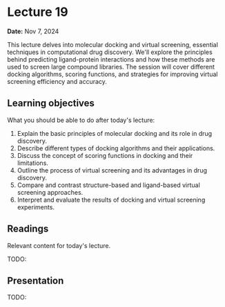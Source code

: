 # Lecture 19

**Date:** Nov 7, 2024

This lecture delves into molecular docking and virtual screening, essential techniques in computational drug discovery. We'll explore the principles behind predicting ligand-protein interactions and how these methods are used to screen large compound libraries. The session will cover different docking algorithms, scoring functions, and strategies for improving virtual screening efficiency and accuracy.

## Learning objectives

What you should be able to do after today's lecture:

1.  Explain the basic principles of molecular docking and its role in drug discovery.
2.  Describe different types of docking algorithms and their applications.
3.  Discuss the concept of scoring functions in docking and their limitations.
4.  Outline the process of virtual screening and its advantages in drug discovery.
5.  Compare and contrast structure-based and ligand-based virtual screening approaches.
6.  Interpret and evaluate the results of docking and virtual screening experiments.

## Readings

Relevant content for today's lecture.

TODO:

## Presentation

TODO:
